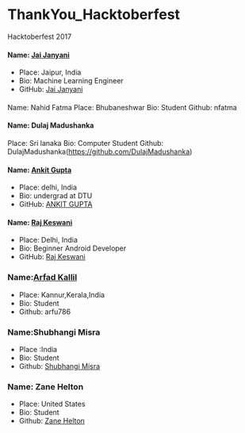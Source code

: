 # ThankYou_Hacktoberfest
Hacktoberfest 2017

#### Name: [Jai Janyani](https://github.com/JAIJANYANI)
- Place: Jaipur, India
- Bio: Machine Learning Engineer
- GitHub: [Jai Janyani](https://github.com/JAIJANYANI)

####
Name: Nahid Fatma
Place: Bhubaneshwar
Bio: Student 
Github: nfatma

#### Name: Dulaj Madushanka
Place: Sri lanaka
Bio:  Computer Student 
Github: DulajMadushanka(https://github.com/DulajMadushanka)

#### Name: [Ankit Gupta](https://github.com/Ayan137)
- Place: delhi, India
- Bio: undergrad at DTU
- GitHub: [ANKIT GUPTA](https://github.com/Ayan137)

#### Name: [Raj Keswani](https://github.com/raj-an)
- Place: Delhi, India
- Bio: Beginner Android Developer
- GitHub: [Raj Keswani](https://github.com/raj-an)


### Name:[Arfad Kallil](https:github.com/arfu786)
- Place: Kannur,Kerala,India
- Bio: Student
- Github: arfu786

### Name:Shubhangi Misra
- Place :India
- Bio: Student
- Github: [Shubhangi Misra](https:github.com/Shubhangimisra)

### Name: Zane Helton
- Place: United States
- Bio: Student
- Github: [Zane Helton](https://github.com/zaneh)
